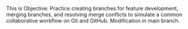 This is Objective: Practice creating branches for feature development, merging branches, and resolving merge conflicts to simulate a common collaborative workflow on Git and GitHub.  Modification in main branch.
